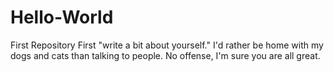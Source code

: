 # Hello-World
First Repository
 First "write a bit about yourself." 
 I'd rather be home with my dogs and cats than talking to people. No offense, I'm sure you are all great.
